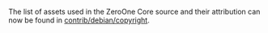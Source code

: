 The list of assets used in the ZeroOne Core source and their attribution can now be found in [contrib/debian/copyright](../contrib/debian/copyright).
